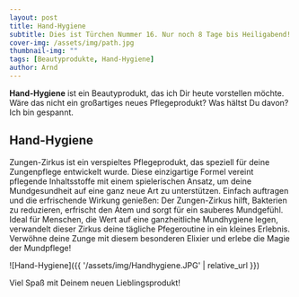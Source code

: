 ```yaml
---
layout: post
title: Hand-Hygiene
subtitle: Dies ist Türchen Nummer 16. Nur noch 8 Tage bis Heiligabend!
cover-img: /assets/img/path.jpg
thumbnail-img: ""
tags: [Beautyprodukte, Hand-Hygiene]
author: Arnd
---
```


**Hand-Hygiene** ist ein Beautyprodukt, das ich Dir heute vorstellen möchte. Wäre das nicht ein großartiges neues Pflegeprodukt? Was hältst Du davon? Ich bin gespannt. 

## Hand-Hygiene

Zungen-Zirkus ist ein verspieltes Pflegeprodukt, das speziell für deine Zungenpflege entwickelt wurde. Diese einzigartige Formel vereint pflegende Inhaltsstoffe mit einem spielerischen Ansatz, um deine Mundgesundheit auf eine ganz neue Art zu unterstützen. Einfach auftragen und die erfrischende Wirkung genießen: Der Zungen-Zirkus hilft, Bakterien zu reduzieren, erfrischt den Atem und sorgt für ein sauberes Mundgefühl. Ideal für Menschen, die Wert auf eine ganzheitliche Mundhygiene legen, verwandelt dieser Zirkus deine tägliche Pfegeroutine in ein kleines Erlebnis. Verwöhne deine Zunge mit diesem besonderen Elixier und erlebe die Magie der Mundpflege!

![Hand-Hygiene]({{ '/assets/img/Handhygiene.JPG' | relative_url }})

Viel Spaß mit Deinem neuen Lieblingsprodukt!